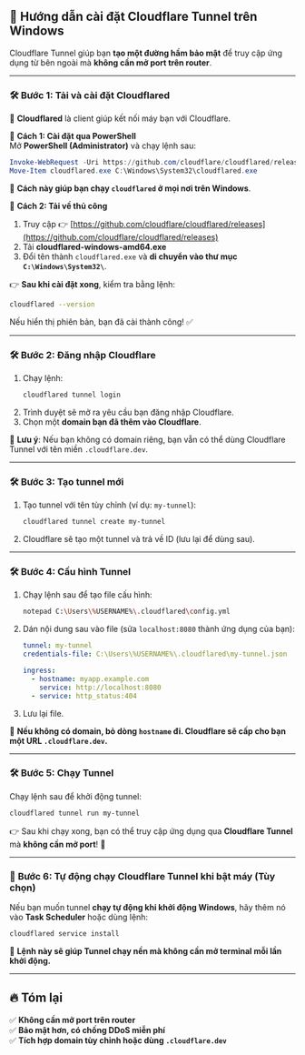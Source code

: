 ## 🚀 **Hướng dẫn cài đặt Cloudflare Tunnel trên Windows**  

Cloudflare Tunnel giúp bạn **tạo một đường hầm bảo mật** để truy cập ứng dụng từ bên ngoài mà **không cần mở port trên router**.  

---

### 🛠 **Bước 1: Tải và cài đặt Cloudflared**  
📌 **Cloudflared** là client giúp kết nối máy bạn với Cloudflare.  

🔹 **Cách 1: Cài đặt qua PowerShell**  
Mở **PowerShell (Administrator)** và chạy lệnh sau:  
```powershell
Invoke-WebRequest -Uri https://github.com/cloudflare/cloudflared/releases/latest/download/cloudflared-windows-amd64.exe -OutFile cloudflared.exe
Move-Item cloudflared.exe C:\Windows\System32\cloudflared.exe
```
📌 **Cách này giúp bạn chạy `cloudflared` ở mọi nơi trên Windows**.  

🔹 **Cách 2: Tải về thủ công**  
1. Truy cập 👉 [https://github.com/cloudflare/cloudflared/releases](https://github.com/cloudflare/cloudflared/releases)  
2. Tải **cloudflared-windows-amd64.exe**  
3. Đổi tên thành `cloudflared.exe` và **di chuyển vào thư mục `C:\Windows\System32\`**.  

👉 **Sau khi cài đặt xong**, kiểm tra bằng lệnh:  
```sh
cloudflared --version
```
Nếu hiển thị phiên bản, bạn đã cài thành công! ✅  

---

### 🛠 **Bước 2: Đăng nhập Cloudflare**  
1. Chạy lệnh:  
   ```sh
   cloudflared tunnel login
   ```
2. Trình duyệt sẽ mở ra yêu cầu bạn đăng nhập Cloudflare.  
3. Chọn một **domain bạn đã thêm vào Cloudflare**.  

📌 **Lưu ý**: Nếu bạn không có domain riêng, bạn vẫn có thể dùng Cloudflare Tunnel với tên miền `.cloudflare.dev`.  

---

### 🛠 **Bước 3: Tạo tunnel mới**  
1. Tạo tunnel với tên tùy chỉnh (ví dụ: `my-tunnel`):  
   ```sh
   cloudflared tunnel create my-tunnel
   ```
2. Cloudflare sẽ tạo một tunnel và trả về ID (lưu lại để dùng sau).  

---

### 🛠 **Bước 4: Cấu hình Tunnel**  
1. Chạy lệnh sau để tạo file cấu hình:  
   ```sh
   notepad C:\Users\%USERNAME%\.cloudflared\config.yml
   ```
2. Dán nội dung sau vào file (sửa `localhost:8080` thành ứng dụng của bạn):  
   ```yaml
   tunnel: my-tunnel
   credentials-file: C:\Users\%USERNAME%\.cloudflared\my-tunnel.json

   ingress:
     - hostname: myapp.example.com
       service: http://localhost:8080
     - service: http_status:404
   ```
3. Lưu lại file.  

📌 **Nếu không có domain, bỏ dòng `hostname` đi. Cloudflare sẽ cấp cho bạn một URL `.cloudflare.dev`.**  

---

### 🛠 **Bước 5: Chạy Tunnel**  
Chạy lệnh sau để khởi động tunnel:  
```sh
cloudflared tunnel run my-tunnel
```
👉 Sau khi chạy xong, bạn có thể truy cập ứng dụng qua **Cloudflare Tunnel** mà **không cần mở port**! 🎉  

---

### 🚀 **Bước 6: Tự động chạy Cloudflare Tunnel khi bật máy (Tùy chọn)**  
Nếu bạn muốn tunnel **chạy tự động khi khởi động Windows**, hãy thêm nó vào **Task Scheduler** hoặc dùng lệnh:  
```sh
cloudflared service install
```
📌 **Lệnh này sẽ giúp Tunnel chạy nền mà không cần mở terminal mỗi lần khởi động.**  

---

## 🔥 **Tóm lại**  
✅ **Không cần mở port trên router**  
✅ **Bảo mật hơn, có chống DDoS miễn phí**  
✅ **Tích hợp domain tùy chỉnh hoặc dùng `.cloudflare.dev`**  